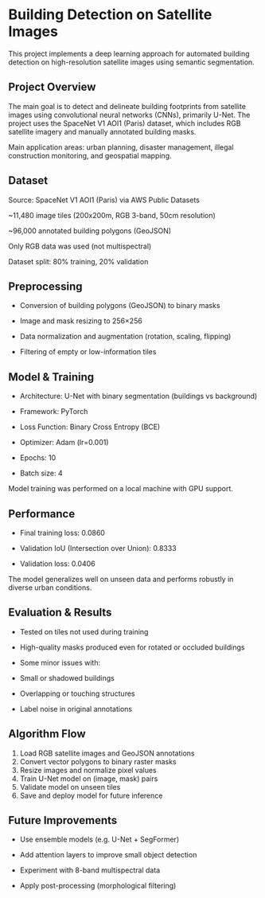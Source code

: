 # Building Detection on Satellite Images
This project implements a deep learning approach for automated building detection on high-resolution satellite images using semantic segmentation.

## Project Overview
The main goal is to detect and delineate building footprints from satellite images using convolutional neural networks (CNNs), primarily U-Net. The project uses the SpaceNet V1 AOI1 (Paris) dataset, which includes RGB satellite imagery and manually annotated building masks.

 Main application areas: urban planning, disaster management, illegal construction monitoring, and geospatial mapping.

## Dataset
Source: SpaceNet V1 AOI1 (Paris) via AWS Public Datasets

~11,480 image tiles (200x200m, RGB 3-band, 50cm resolution)

~96,000 annotated building polygons (GeoJSON)

Only RGB data was used (not multispectral)

Dataset split: 80% training, 20% validation

## Preprocessing
+ Conversion of building polygons (GeoJSON) to binary masks

+ Image and mask resizing to 256×256

+ Data normalization and augmentation (rotation, scaling, flipping)

+ Filtering of empty or low-information tiles

## Model & Training
+ Architecture: U-Net with binary segmentation (buildings vs background)

+ Framework: PyTorch

+ Loss Function: Binary Cross Entropy (BCE)

+ Optimizer: Adam (lr=0.001)

+ Epochs: 10

+ Batch size: 4

Model training was performed on a local machine with GPU support.

## Performance
+ Final training loss: 0.0860

+ Validation IoU (Intersection over Union): 0.8333

+ Validation loss: 0.0406

The model generalizes well on unseen data and performs robustly in diverse urban conditions.

## Evaluation & Results
+ Tested on tiles not used during training

+ High-quality masks produced even for rotated or occluded buildings

+ Some minor issues with:

+ Small or shadowed buildings

+ Overlapping or touching structures

+ Label noise in original annotations



## Algorithm Flow

1. Load RGB satellite images and GeoJSON annotations
2. Convert vector polygons to binary raster masks
3. Resize images and normalize pixel values
4. Train U-Net model on (image, mask) pairs
5. Validate model on unseen tiles
6. Save and deploy model for future inference

## Future Improvements
+ Use ensemble models (e.g. U-Net + SegFormer)

+ Add attention layers to improve small object detection

+ Experiment with 8-band multispectral data

+ Apply post-processing (morphological filtering)
